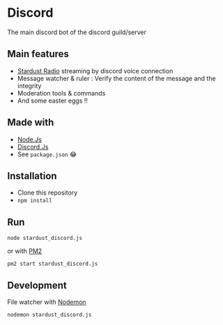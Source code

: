 # Discord

The main discord bot of the discord guild/server

## Main features

- [Stardust Radio](https://www.radionomy.com/fr/radio/stardust) streaming by discord voice connection
- Message watcher & ruler : Verify the content of the message and the integrity
- Moderation tools & commands
- And some easter eggs !!

## Made with

- [Node.Js](http://nodejs.org/)
- [Discord.Js](https://discord.js.org/#)
- See `package.json` :joy:

## Installation 

- Clone this repository
- `npm install`

## Run

`node stardust_discord.js`

or with [PM2](http://pm2.keymetrics.io/)

`pm2 start stardust_discord.js`

## Development 

File watcher with [Nodemon](https://github.com/remy/nodemon)

`nodemon stardust_discord.js`
